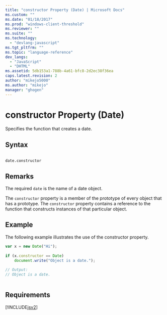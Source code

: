 ```yaml
---
title: "constructor Property (Date) | Microsoft Docs"
ms.custom: ""
ms.date: "01/18/2017"
ms.prod: "windows-client-threshold"
ms.reviewer: ""
ms.suite: ""
ms.technology: 
  - "devlang-javascript"
ms.tgt_pltfrm: ""
ms.topic: "language-reference"
dev_langs: 
  - "JavaScript"
  - "DHTML"
ms.assetid: 5db153a1-788b-4a61-bfc8-2d2ec38f36ea
caps.latest.revision: 2
author: "mikejo5000"
ms.author: "mikejo"
manager: "ghogen"
---
```

# constructor Property (Date)
Specifies the function that creates a date.  
  
## Syntax  
  
```  
  
date.constructor  
```  
  
## Remarks  
 The required `date` is the name of a date object.  
  
 The `constructor` property is a member of the prototype of every object that has a prototype. The `constructor` property contains a reference to the function that constructs instances of that particular object.  
  
## Example  
 The following example illustrates the use of the constructor property.  
  
```javascript  
var x = new Date("Hi");  
  
if (x.constructor == Date)  
    document.write("Object is a date.");  
  
// Output:  
// Object is a date.  
  
```  
  
## Requirements  
 [!INCLUDE[jsv2](../../javascript/reference/includes/jsv2-md.md)]
